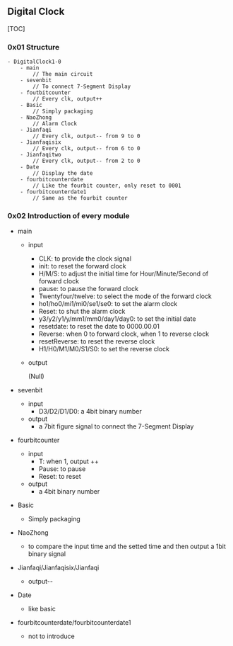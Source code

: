 ## Digital Clock

[TOC]



### 0x01 Structure

```
- DigitalClock1-0
	- main
		// The main circuit
    - sevenbit
    	// To connect 7-Segment Display
    - foutbitcounter
		// Every clk, output++
    - Basic
    	// Simply packaging
    - NaoZhong
    	// Alarm Clock
    - Jianfaqi
    	// Every clk, output-- from 9 to 0
    - Jianfaqisix
    	// Every clk, output-- from 6 to 0
    - Jianfaqitwo
    	// Every clk, output-- from 2 to 0
    - Date
    	// Display the date
    - fourbitcounterdate
    	// Like the fourbit counter, only reset to 0001
    - fourbitcounterdate1
    	// Same as the fourbit counter
```

### 0x02 Introduction of every module

+ main

  + input

    + CLK: to provide the clock signal
    + init: to reset the forward clock
    + H/M/S: to adjust the initial time for Hour/Minute/Second of forward clock
    + pause: to pause the forward clock
    + Twentyfour/twelve: to select the mode of the forward clock
    + ho1/ho0/mi1/mi0/se1/se0: to set the alarm clock
    + Reset: to shut the alarm clock
    + y3/y2/y1/y/mm1/mm0/day1/day0: to set the initial date
    + resetdate: to reset the date to 0000.00.01
    + Reverse: when 0 to forward clock, when 1 to reverse clock
    + resetReverse: to reset the reverse clock
    + H1/H0/M1/M0/S1/S0: to set the reverse clock

  + output

       (Null)

+ sevenbit

  + input 
    + D3/D2/D1/D0: a 4bit binary number
  + output
    + a 7bit figure signal to connect the 7-Segment Display

+ fourbitcounter

  + input
    + T: when 1, output ++
    + Pause: to pause
    + Reset: to reset
  + output
    + a 4bit binary number

+ Basic

  + Simply packaging

+ NaoZhong

  + to compare the input time and the setted time and then output a 1bit binary signal

+ Jianfaqi/Jianfaqisix/Jianfaqi

  + output--

+ Date

  + like basic

+ fourbitcounterdate/fourbitcounterdate1

  + not to introduce

